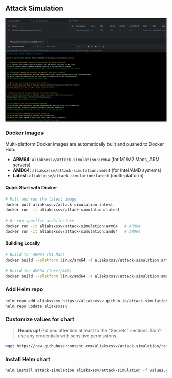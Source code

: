 ## Attack Simulation

![Screenshot](./images/screenshot.png)

### Docker Images

Multi-platform Docker images are automatically built and pushed to Docker Hub:

- **ARM64**: `aliaksxssv/attack-simulation:arm64` (for M1/M2 Macs, ARM servers)
- **AMD64**: `aliaksxssv/attack-simulation:amd64` (for Intel/AMD systems)  
- **Latest**: `aliaksxssv/attack-simulation:latest` (multi-platform)

#### Quick Start with Docker

```bash
# Pull and run the latest image
docker pull aliaksxssv/attack-simulation:latest
docker run -it aliaksxssv/attack-simulation:latest

# Or run specific architecture
docker run -it aliaksxssv/attack-simulation:arm64   # ARM64
docker run -it aliaksxssv/attack-simulation:amd64   # AMD64
```

#### Building Locally

```bash
# Build for ARM64 (M1 Mac)
docker build --platform linux/arm64 -t aliaksxssv/attack-simulation:arm64 ./docker

# Build for AMD64 (Intel/AMD)
docker build --platform linux/amd64 -t aliaksxssv/attack-simulation:amd64 ./docker
```

### Add Helm repo
``` bash
helm repo add aliaksxssv https://aliaksxssv.github.io/attack-simulation/
helm repo update aliaksxssv
``` 

### Customize values for chart

> **Heads up!** Put you attention at least to the "Secrets" sections. Don't use any credentials with sensitive permissions.

``` bash
wget https://raw.githubusercontent.com/aliaksxssv/attack-simulation/refs/heads/main/helm/values.yaml
``` 

### Install Helm chart
``` bash
helm install attack-simulation aliaksxssv/attack-simulation -f values.yaml --namespace attack-simulation --create-namespace

``` 
